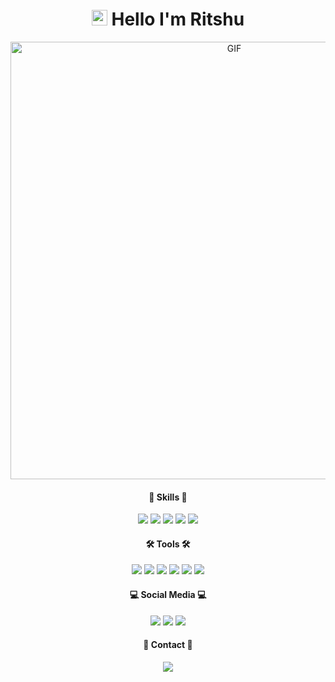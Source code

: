 <h1 align="center"><img src="https://media.giphy.com/media/hvRJCLFzcasrR4ia7z/giphy.gif" width="25px"> Hello  I'm Ritshu</h1>
<div align="center">
<img hight="300" width="700" alt="GIF" align="center" src="https://github.com/Ritshu/Ritshu/blob/main/Hoshimachi.gif">
</div>


<h4 align="center">🔱 Skills 🔱</h4>
<p align="center">
  <img src="https://img.shields.io/badge/JavaScript-F7DF1E?style=for-the-badge&logo=javascript&logoColor=black"/>
  <img src="https://img.shields.io/badge/html5-%23E34F26.svg?style=for-the-badge&logo=html5&logoColor=white"/>
  <img src="https://img.shields.io/badge/css3-%231572B6.svg?style=for-the-badge&logo=css3&logoColor=white"/>
  <img src="https://img.shields.io/badge/python-%2314354C.svg?style=for-the-badge&logo=python&logoColor=white"/>
  <img src="https://img.shields.io/badge/php-%23777BB4.svg?style=for-the-badge&logo=php&logoColor=white"/>
</p>

<h4 align="center">🛠️ Tools 🛠️</h4>
 <p align=center>
  <img src="https://img.shields.io/badge/VisualStudioCode-0078d7.svg?style=for-the-badge&logo=visual-studio-code&logoColor=white"/>
  <img src="https://img.shields.io/badge/Node.js-43853D?style=for-the-badge&logo=node-dot-js&logoColor=white"/>
  <img src="https://img.shields.io/badge/npm-CB3837?style=for-the-badge&logo=npm&logoColor=white"/>
  <img src="https://img.shields.io/badge/git%20-%23F05033.svg?&style=for-the-badge&logo=git&logoColor=white"/>
  <img src="https://img.shields.io/badge/SQLite-07405E?style=for-the-badge&logo=sqlite&logoColor=white"/>
  <img src ="https://img.shields.io/badge/MongoDB-%234ea94b.svg?style=for-the-badge&logo=mongodb&logoColor=white"/>
 </p>

<h4 align="center">💻 Social Media 💻</h4>
 <p align="center">
   <a href="https://discord.gg/mGzUSSfkPZ"> <img src="https://img.shields.io/badge/Discord-%237289DA.svg?style=for-the-badge&logo=discord&logoColor=white"/></a>
   <a href="https://instagram.com/Ritshuisei"> <img src="https://img.shields.io/badge/Instagram-%23E4405F.svg?style=for-the-badge&logo=Instagram&logoColor=white"/></a>
    <a href="https://m.facebook.com/ritshuisei"> <img src="https://img.shields.io/badge/Facebook-%231877F2.svg?style=for-the-badge&logo=Facebook&logoColor=white"/></a>
 </p>
 
 <h4 align="center">📲 Contact 📲</h4>
 <p align="center">
  <a href="mailto:ritshuisei@gmail.com"> <img src="https://img.shields.io/badge/Gmail-D14836?style=for-the-badge&logo=gmail&logoColor=white"/></a>
 </p>
